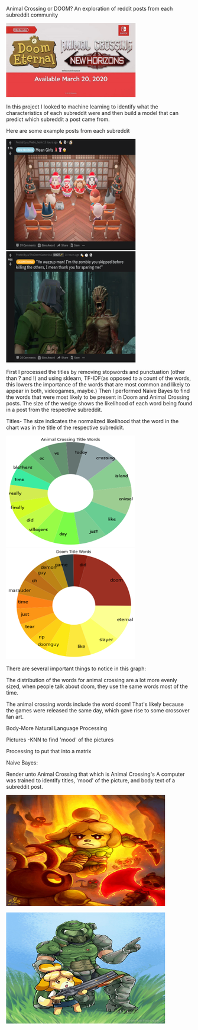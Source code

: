 Animal Crossing or DOOM?
An exploration of reddit posts from each subreddit community
<p float="center">
  <img width="350" height="200" src=./cute/logos.jpg>
</p>

In this project I looked to machine learning to identify what the characteristics of each subreddit were and then build a model that can predict which subreddit a post came from.

Here are some example posts from each subreddit
<p float="left">
  <img width="350" height="300" src=./cute/acnh_reddit.png>
  <img width="350" height="300" src=./cute/doom_reddit.png>
</p>
First I processed the titles by removing stopwords and punctuation (other than ? and !) and using sklearn, TF-IDF(as opposed to a count of the words, this lowers the importance of the words that are most common and likely to appear in both, videogames, maybe.)
Then I performed Naive Bayes to find the words that were most likely to be present in Doom and Animal Crossing posts.  The size of the wedge shows the likelihood of each word being found in a post from the respective subreddit.



Titles- The size indicates the normalized likelihood that the word in the chart was in the title of the respective subreddit.
<p float="left">
  <img width="350" height="300" src=./graphs/acnh_titles_pie.png>
  <img width="350" height="300" src=./graphs/titles_doom_pie.png>
</p>
There are several important things to notice in this graph:

The distribution of the words for animal crossing are a lot more evenly sized, when people talk about doom, they use the same words most of the time.

The animal crossing words include the word doom!  That's likely because the games were released the same day, which gave rise to some crossover fan art. 


Body-More Natural Language Processing

Pictures -KNN to find 'mood' of the pictures

Processing to put that into a matrix

Naive Bayes:


Render unto Animal Crossing that which is Animal Crossing's
A computer was trained to identify titles, 'mood' of the picture, and body text of a subreddit post.











<p align="center"></p>
  <img width="430" height="300" src=./cute/animal_crossing_over_by_ry_spirit_ddqs9tg-fullview.jpg>
</p>

<p align="center"></p>
  <img width="430" height="300" src=./cute/doom_teach_isa.jpeg>
</p>